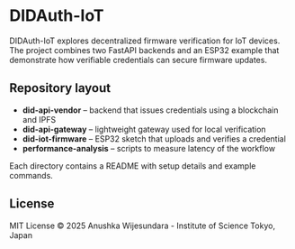 # DIDAuth-IoT

DIDAuth-IoT explores decentralized firmware verification for IoT devices. The project combines two FastAPI backends and an ESP32 example that demonstrate how verifiable credentials can secure firmware updates.

## Repository layout

- **did-api-vendor** – backend that issues credentials using a blockchain and IPFS
- **did-api-gateway** – lightweight gateway used for local verification
- **did-iot-firmware** – ESP32 sketch that uploads and verifies a credential
- **performance-analysis** – scripts to measure latency of the workflow

Each directory contains a README with setup details and example commands.

## License
MIT License
© 2025 Anushka Wijesundara - Institute of Science Tokyo, Japan
